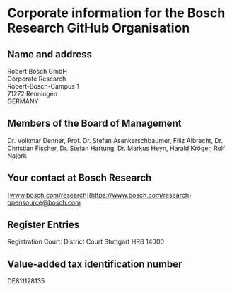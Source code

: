 # Corporate information for the Bosch Research GitHub Organisation

## Name and address

Robert Bosch GmbH  
Corporate Research  
Robert-Bosch-Campus 1  
71272 Renningen  
GERMANY

## Members of the Board of Management

Dr. Volkmar Denner, Prof. Dr. Stefan Asenkerschbaumer, Filiz Albrecht, Dr. Christian Fischer, Dr. Stefan Hartung, Dr. Markus Heyn, Harald Kröger, Rolf Najork

## Your contact at Bosch Research

[www.bosch.com/research](https://www.bosch.com/research)  
[opensource@bosch.com](mailto:opensource@bosch.com)

## Register Entries

Registration Court: District Court Stuttgart HRB 14000

## Value-added tax identification number

DE811128135
